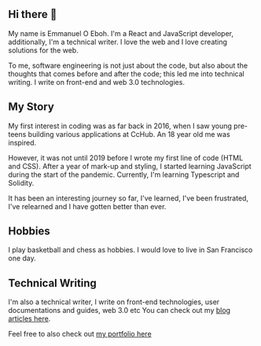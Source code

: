 ## Hi there 👋

My name is Emmanuel O Eboh.
I'm a React and JavaScript developer, additionally, I'm a technical writer.
I love the web and I love creating solutions for the web. 

To me, software engineering is not just about the code, but also about the 
thoughts that comes before and after the code; this led me into technical writing. I write on front-end and web 3.0 technologies.

## My Story
My first interest in coding was as far back in 2016, when I saw young pre-teens 
building various applications at CcHub. An 18 year old me was inspired.

However, it was not until 2019 before I wrote my first line of code (HTML and CSS).
After a year of mark-up and styling, I started learning JavaScript during the start of the 
pandemic. 
Currently, I'm learning Typescript and Solidity.

It has been an interesting journey so far, I've learned, I've been frustrated, I've relearned
and I have gotten better than ever.

## Hobbies
I play basketball and chess as hobbies. I would love to live in San Francisco one day.

## Technical Writing
I'm also a technical writer, I write on front-end technologies, user documentations and guides, web 3.0 etc
You can check out my [blog articles here](https://hashnode.com/@Captain-EO).

Feel free to also check out [my portfolio here](https://emmanueleboh.vercel.app)

<!--
**EOEboh/EOEboh** is a ✨ _special_ ✨ repository because its `README.md` (this file) appears on your GitHub profile.

Here are some ideas to get you started:

- 🔭 I’m currently working on ...
- 🌱 I’m currently learning ...
- 👯 I’m looking to collaborate on ...
- 🤔 I’m looking for help with ...
- 💬 Ask me about ...
- 📫 How to reach me: ...
- 😄 Pronouns: ...
- ⚡ Fun fact: ...
-->
